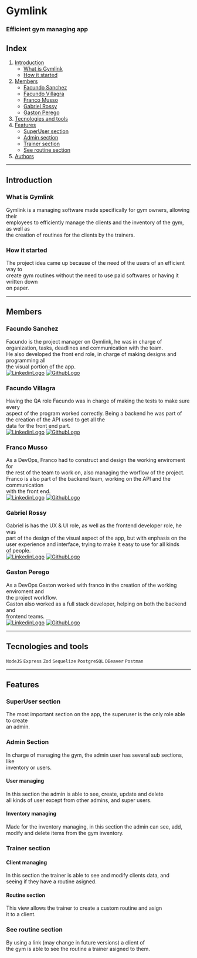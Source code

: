 # Gymlink #
### Efficient gym managing app ###
## Index ##
1. [Introduction](#introduction)
    * [What is Gymlink](#what-is-gymlink)
    * [How it started](#how-it-started)
2. [Members](#members)
    * [Facundo Sanchez](#facundo-sanchez)
    * [Facundo Villagra](#facundo-villagra)
    * [Franco Musso](#franco-musso)
    * [Gabriel Rossy](#gabriel-rossy)
    * [Gaston Perego](#gaston-perego)
3. [Tecnologies and tools](#tecnologies-and-tools)
4. [Features](#features)
    * [SuperUser section](#superuser-section)
    * [Admin section](#admin-section)
    * [Trainer section](#trainer-section)
    * [See routine section](#see-routine-section)
5. [Authors](#authors)
***
## Introduction ##
### What is Gymlink ###
Gymlink is a managing software made specifically for gym owners, allowing their  
employees to efficiently manage the clients and the inventory of the gym, as well as  
the creation of routines for the clients by the trainers.
### How it started ###
The project idea came up because of the need of the users of an efficient way to  
create gym routines without the need to use paid softwares or having it written down  
on paper.
***
## Members ##
### Facundo Sanchez ###
Facundo is the project manager on Gymlink, he was in charge of organization, tasks, deadlines   and communication with the team.  
He also developed the front end role, in charge of making designs and programming all  
the visual portion of the app.  
[![LinkedinLogo](../linkedin.png)](https://www.linkedin.com/in/facundosánchez/)
[![GithubLogo](/gymlink_backend/README_imgs/github.png)](https://github.com/Facusan2016)
### Facundo Villagra ###
Having the QA role Facundo was in charge of making the tests to make sure every  
aspect of the program worked correctly.
Being a backend he was part of the creation of the API used to get all the  
data for the front end part.  
[![LinkedinLogo](/gymlink_backend/README_imgs/linkedin.png)](https://www.linkedin.com/in/facundo-villagra-/)
[![GithubLogo](/gymlink_backend/README_imgs/github.png)](https://github.com/FacundoV21)
### Franco Musso ###
As a DevOps, Franco had to construct and design the working enviroment for  
the rest of the team to work on, also managing the worflow of the project.  
Franco is also part of the backend team, working on the API and the communication  
with the front end.  
[![LinkedinLogo](/gymlink_backend/README_imgs/linkedin.png)](https://www.linkedin.com/in/franco-musso/)
[![GithubLogo](/gymlink_backend/README_imgs/github.png)](https://github.com/FrancoMuVa)
### Gabriel Rossy ###
Gabriel is has the UX & UI role, as well as the frontend developer role, he was  
part of the design of the visual aspect of the app, but with enphasis on the  
user experience and interface, trying to make it easy to use for all kinds  
of people.  
[![LinkedinLogo](/gymlink_backend/README_imgs/linkedin.png)](https://www.linkedin.com/in/gabriel-rossy-baptista-y-vedia/)
[![GithubLogo](/gymlink_backend/README_imgs/github.png)](https://github.com/gaboxdeveloper)
### Gaston Perego ###
As a DevOps Gaston worked with franco in the creation of the working enviroment and  
the project workflow.  
Gaston also worked as a full stack developer, helping on both the backend and  
frontend teams.  
[![LinkedinLogo](/gymlink_backend/README_imgs/linkedin.png)](https://www.linkedin.com/in/gaston-perego-7487a6294/)
[![GithubLogo](/gymlink_backend/README_imgs/github.png)](https://github.com/gastonperego)
***
## Tecnologies and tools ##
`NodeJS` 
`Express`
`Zod`
`Sequelize`
`PostgreSQL`
`DBeaver`
`Postman`
***
## Features ##
### SuperUser section ###
The most important section on the app, the superuser is the only role able to create  
an admin.
### Admin Section ###
In charge of managing the gym, the admin user has several sub sections, like  
inventory or users.
#### User managing ####
In this section the admin is able to see, create, update and delete  
all kinds of user except from other admins, and super users.
#### Inventory managing ####
Made for the inventory managing, in this section the admin can see, add,  
modify and delete items from the gym inventory.
### Trainer section ###
#### Client managing ####
In this section the trainer is able to see and modify clients data, and  
seeing if they have a routine asigned.
#### Routine section ####
This view allows the trainer to create a custom routine and asign  
it to a client.
### See routine section ###
By using a link (may change in future versions) a client of  
the gym is able to see the routine a trainer asigned to them.
